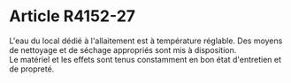# Article R4152-27

  
L'eau du local dédié à l'allaitement est à température réglable. Des moyens de nettoyage et de séchage appropriés sont mis à disposition.   
Le matériel et les effets sont tenus constamment en bon état d'entretien et de propreté.